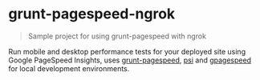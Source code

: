 # grunt-pagespeed-ngrok

> Sample project for using grunt-pagespeed with ngrok

Run mobile and desktop performance tests for your deployed site using Google PageSpeed Insights, uses [grunt-pagespeed](https://github.com/jrcryer/grunt-pagespeed/), [psi](https://github.com/addyosmani/psi/)  and [gpagespeed](https://github.com/zrrrzzt/gpagespeed/) for local development environments.
